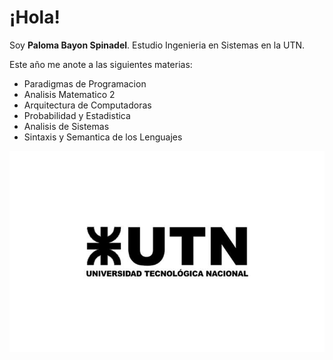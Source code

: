 # ¡Hola!

Soy **Paloma Bayon Spinadel**. Estudio Ingenieria en Sistemas en la UTN.

Este año me anote a las siguientes materias:
- Paradigmas de Programacion
- Analisis Matematico 2
- Arquitectura de Computadoras
- Probabilidad y Estadistica
- Analisis de Sistemas
- Sintaxis y Semantica de los Lenguajes

![](https://github.com/pdep-utn-frd/2025-presentacion-BayonPaloma/blob/main/utn.jpg)
